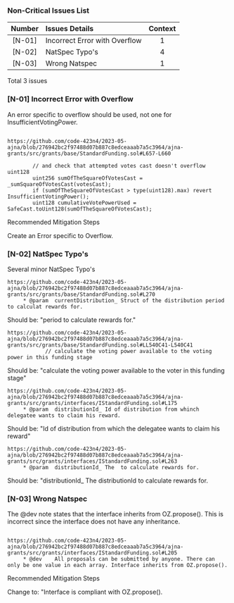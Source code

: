 
### Non-Critical Issues List
| Number |Issues Details|Context|
|:--:|:-------|:--:|
| [N-01]|Incorrect Error with Overflow  | 1 |
| [N-02] |NatSpec Typo's  |4|
| [N-03] |Wrong Natspec  |1|

Total 3 issues

### [N-01] Incorrect Error with Overflow

An error specific to overflow should be used, not one for InsufficientVotingPower.

```solidity

https://github.com/code-423n4/2023-05-ajna/blob/276942bc2f97488d07b887c8edceaaab7a5c3964/ajna-grants/src/grants/base/StandardFunding.sol#L657-L660

        // and check that attempted votes cast doesn't overflow uint128
        uint256 sumOfTheSquareOfVotesCast = _sumSquareOfVotesCast(votesCast);
        if (sumOfTheSquareOfVotesCast > type(uint128).max) revert InsufficientVotingPower();
        uint128 cumulativeVotePowerUsed = SafeCast.toUint128(sumOfTheSquareOfVotesCast);

```

Recommended Mitigation Steps

Create an Error specific to Overflow. 

### [N-02] NatSpec Typo's

Several minor NatSpec Typo's


```solidity
https://github.com/code-423n4/2023-05-ajna/blob/276942bc2f97488d07b887c8edceaaab7a5c3964/ajna-grants/src/grants/base/StandardFunding.sol#L270
     * @param  currentDistribution_ Struct of the distribution period to calculat rewards for.
```
Should be: "period to calculate rewards for."



```solidity
https://github.com/code-423n4/2023-05-ajna/blob/276942bc2f97488d07b887c8edceaaab7a5c3964/ajna-grants/src/grants/base/StandardFunding.sol#LL540C41-L540C41
            // calculate the voting power available to the voting power in this funding stage
```
Should be: "calculate the voting power available to the voter in this funding stage"

```solidity
https://github.com/code-423n4/2023-05-ajna/blob/276942bc2f97488d07b887c8edceaaab7a5c3964/ajna-grants/src/grants/interfaces/IStandardFunding.sol#L175
     * @param  distributionId_ Id of distribution from whinch delegatee wants to claim his reward.
```
Should be: "Id of distribution from which the delegatee wants to claim his reward"


```solidity
https://github.com/code-423n4/2023-05-ajna/blob/276942bc2f97488d07b887c8edceaaab7a5c3964/ajna-grants/src/grants/interfaces/IStandardFunding.sol#L263
     * @param  distributionId_ The  to calculate rewards for.
```
Should be: "distributionId_ The distributionId to calculate rewards for.

### [N-03] Wrong Natspec

The @dev note states that the interface inherits from OZ.propose(). This is incorrect since the interface does not have any inheritance. 

```solidity

https://github.com/code-423n4/2023-05-ajna/blob/276942bc2f97488d07b887c8edceaaab7a5c3964/ajna-grants/src/grants/interfaces/IStandardFunding.sol#L205
     * @dev    All proposals can be submitted by anyone. There can only be one value in each array. Interface inherits from OZ.propose().

```

Recommended Mitigation Steps

Change to: "Interface is compliant with OZ.propose().

